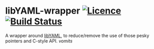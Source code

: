 libYAML-wrapper [![Licence](https://img.shields.io/badge/license-MIT-blue.svg?style=plastic)](LICENSE) [![Build Status](https://img.shields.io/travis/nabijaczleweli/libYAML-wrapper.svg?style=plastic)](https://travis-ci.org/nabijaczleweli/libYAML-wrapper)
======
A wrapper around [libYAML](http://pyyaml.org/wiki/LibYAML), to reduce/remove the use of those pesky pointers and C-style API. *vomits*
